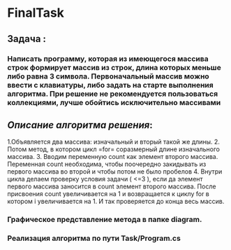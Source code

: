 # FinalTask
## **Задача** : 
### Написать программу, которая из имеющегося массива строк формирует массив из строк, длина которых меньше либо равна 3 символа. Первоначальный массив можно ввести с клавиатуры, либо задать на старте выполнения алгоритма. При решение не рекомендуется пользоваться коллекциями, лучше обойтись исключительно массивами

## *Описание алгоритма решения*:
1.Объявляется два массива: изначальный и вторый такой же длины. 
2. Потом метод, в котором цикл =for= соразмерный длине изначального массива.
3. Вводим переменную count как элемент второго массива. Переменная count необходима, чтобы поочередно закидывать из первого массива во второй и чтобы потом не было пробелов
4. Внутри цикла делаем проверку условия задачи ( <=3 ), если да элемент первого массива заносится в count элемент второго массива. После присвоения count увеличивается  на 1 и возвращается к циклу for в котором i увеличивается на 1. И так проверяется до конца весь массив.

### Графическое представление метода в папке diagram.
### Реализация алгоритма по пути Task/Program.cs
